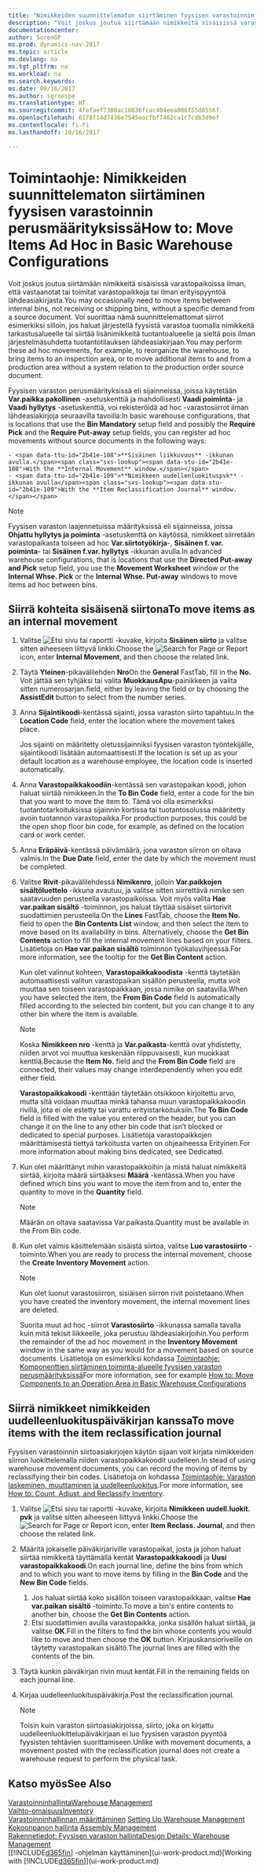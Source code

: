 ```yaml
---
title: "Nimikkeiden suunnittelematon siirtäminen fyysisen varastoinnin perusmäärityksissä"
description: "Voit joskus joutua siirtämään nimikkeitä sisäisissä varastopaikoissa ilman, että vastaanotat tai toimitat varastopaikkoja tai ilman erityispyyntöä lähdeasiakirjasta. Voi suorittaa nämä ad hoc -siirrot, esimerkiksi jos haluat järjestellä fyysisen varaston tuodaksesi nimikkeitä tarkastusalueelle, tai siirtää lisänimikkeitä tuotantoalueelle ja sieltä pois ilman järjestelmän suhdetta tuotantotilauksen lähdeasiakirjaan."
documentationcenter: 
author: SorenGP
ms.prod: dynamics-nav-2017
ms.topic: article
ms.devlang: na
ms.tgt_pltfrm: na
ms.workload: na
ms.search.keywords: 
ms.date: 08/16/2017
ms.author: sgroespe
ms.translationtype: HT
ms.sourcegitcommit: 4fefaef7380ac10836fcac404eea006f55d8556f
ms.openlocfilehash: 6178f14d7436e7545eacfbf7462ca1c7cdb3d9ef
ms.contentlocale: fi-fi
ms.lasthandoff: 10/16/2017

---
```

# <a name="how-to-move-items-ad-hoc-in-basic-warehouse-configurations"></a><span data-ttu-id="2b41e-104">Toimintaohje: Nimikkeiden suunnittelematon siirtäminen fyysisen varastoinnin perusmäärityksissä</span><span class="sxs-lookup"><span data-stu-id="2b41e-104">How to: Move Items Ad Hoc in Basic Warehouse Configurations</span></span>
<span data-ttu-id="2b41e-105">Voit joskus joutua siirtämään nimikkeitä sisäisissä varastopaikoissa ilman, että vastaanotat tai toimitat varastopaikkoja tai ilman erityispyyntöä lähdeasiakirjasta.</span><span class="sxs-lookup"><span data-stu-id="2b41e-105">You may occasionally need to move items between internal bins, not receiving or shipping bins, without a specific demand from a source document.</span></span> <span data-ttu-id="2b41e-106">Voi suorittaa nämä suunnittelemattomat siirrot esimerkiksi silloin, jos haluat järjestellä fyysistä varastoa tuomalla nimikkeitä tarkastusalueelle tai siirtää lisänimikkeitä tuotantoalueelle ja sieltä pois ilman järjestelmäsuhdetta tuotantotilauksen lähdeasiakirjaan.</span><span class="sxs-lookup"><span data-stu-id="2b41e-106">You may perform these ad hoc movements, for example, to reorganize the warehouse, to bring items to an inspection area, or to move additional items to and from a production area without a system relation to the production order source document.</span></span>  

<span data-ttu-id="2b41e-107">Fyysisen varaston perusmäärityksissä eli sijainneissa, joissa käytetään **Var.paikka pakollinen** -asetuskenttiä ja mahdollisesti **Vaadi poiminta**- ja **Vaadi hyllytys** -asetuskenttiä, voi rekisteröidä ad hoc -varastosiirrot ilman lähdeasiakirjoja seuraavilla tavoilla:</span><span class="sxs-lookup"><span data-stu-id="2b41e-107">In basic warehouse configurations, that is locations that use the **Bin Mandatory** setup field and possibly the **Require Pick** and the **Require Put-away** setup fields, you can register ad hoc movements without source documents in the following ways:</span></span>  

    - <span data-ttu-id="2b41e-108">**Sisäinen liikkuvuus** -ikkunan avulla.</span><span class="sxs-lookup"><span data-stu-id="2b41e-108">With the **Internal Movement** window.</span></span>  
    - <span data-ttu-id="2b41e-109">**Nimikkeen uudellenluokituspvk** -ikkunan avulla</span><span class="sxs-lookup"><span data-stu-id="2b41e-109">With the **Item Reclassification Journal** window.</span></span>  

> [!NOTE]  
>  <span data-ttu-id="2b41e-110">Fyysisen varaston laajennetuissa määrityksissä eli sijainneissa, joissa **Ohjattu hyllytys ja poiminta** -asetuskenttä on käytössä, nimikkeet siirretään varastopaikasta toiseen ad hoc **Var.siirtotyökirja**-, **Sisäinen f. var. poiminta**- tai **Sisäinen f.var. hyllytys** -ikkunan avulla.</span><span class="sxs-lookup"><span data-stu-id="2b41e-110">In advanced warehouse configurations, that is locations that use the **Directed Put-away and Pick** setup field, you use the **Movement Worksheet** window or the **Internal Whse. Pick** or the **Internal Whse. Put-away** windows to move items ad hoc between bins.</span></span>  

## <a name="to-move-items-as-an-internal-movement"></a><span data-ttu-id="2b41e-111">Siirrä kohteita sisäisenä siirtona</span><span class="sxs-lookup"><span data-stu-id="2b41e-111">To move items as an internal movement</span></span>  
1.  <span data-ttu-id="2b41e-112">Valitse ![Etsi sivu tai raportti](media/ui-search/search_small.png "Etsi sivu tai raportti -kuvake") -kuvake, kirjoita **Sisäinen siirto** ja valitse sitten aiheeseen liittyvä linkki.</span><span class="sxs-lookup"><span data-stu-id="2b41e-112">Choose the ![Search for Page or Report](media/ui-search/search_small.png "Search for Page or Report icon") icon, enter **Internal Movement**, and then choose the related link.</span></span>  
2.  <span data-ttu-id="2b41e-113">Täytä **Yleinen**-pikavälilehden **Nro**</span><span class="sxs-lookup"><span data-stu-id="2b41e-113">On the **General** FastTab, fill in the **No.**</span></span> <span data-ttu-id="2b41e-114">Voit jättää sen tyhjäksi tai valita **MuokkausApu**-painikkeen ja valita sitten numerosarjan.</span><span class="sxs-lookup"><span data-stu-id="2b41e-114">field, either by leaving the field or by choosing the **AssistEdit** button to select from the number series.</span></span>  
3.  <span data-ttu-id="2b41e-115">Anna **Sijaintikoodi**-kentässä sijainti, jossa varaston siirto tapahtuu.</span><span class="sxs-lookup"><span data-stu-id="2b41e-115">In the **Location Code** field, enter the location where the movement takes place.</span></span>  

    <span data-ttu-id="2b41e-116">Jos sijainti on määritetty oletussijainniksi fyysisen varaston työntekijälle, sijaintikoodi lisätään automaattisesti.</span><span class="sxs-lookup"><span data-stu-id="2b41e-116">If the location is set up as your default location as a warehouse employee, the location code is inserted automatically.</span></span>  
4.  <span data-ttu-id="2b41e-117">Anna **Varastopaikkakoodiin**-kentässä sen varastopaikan koodi, johon haluat siirtää nimikkeen.</span><span class="sxs-lookup"><span data-stu-id="2b41e-117">In the **To Bin Code** field, enter a code for the bin that you want to move the item to.</span></span> <span data-ttu-id="2b41e-118">Tämä voi olla esimerkiksi tuotantotarkoituksissa sijainnin kortissa tai tuotantosolussa määritetty avoin tuotannon varastopaikka.</span><span class="sxs-lookup"><span data-stu-id="2b41e-118">For production purposes, this could be the open shop floor bin code, for example, as defined on the location card or work center.</span></span>  
5.  <span data-ttu-id="2b41e-119">Anna **Eräpäivä**-kentässä päivämäärä, jona varaston siirron on oltava valmis.</span><span class="sxs-lookup"><span data-stu-id="2b41e-119">In the **Due Date** field, enter the date by which the movement must be completed.</span></span>  
6.  <span data-ttu-id="2b41e-120">Valitse **Rivit**-pikavälilehdessä **Nimikenro**, jolloin **Var.paikkojen sisältöluettelo** -ikkuna avautuu, ja valitse sitten siirrettävä nimike sen saatavuuden perusteella varastopaikoissa. Voit myös valita **Hae var.paikan sisältö** -toiminnon, jos haluat täyttää sisäiset siirtorivit suodattimien perusteella.</span><span class="sxs-lookup"><span data-stu-id="2b41e-120">On the **Lines** FastTab, choose the **Item No.** field to open the **Bin Contents List** window, and then select the item to move based on its availability in bins. Alternatively, choose the **Get Bin Contents** action to fill the internal movement lines based on your filters.</span></span> <span data-ttu-id="2b41e-121">Lisätietoja on **Hae var.paikan sisältö** toiminnon työkaluvihjeessä.</span><span class="sxs-lookup"><span data-stu-id="2b41e-121">For more information, see the tooltip for the **Get Bin Content** action.</span></span>   

    <span data-ttu-id="2b41e-122">Kun olet valinnut kohteen, **Varastopaikkakoodista** -kenttä täytetään automaattisesti valitun varastopaikan sisällön perusteella, mutta voit muuttaa sen toiseen varastopaikkaan, jossa nimike on saatavilla.</span><span class="sxs-lookup"><span data-stu-id="2b41e-122">When you have selected the item, the **From Bin Code** field is automatically filled according to the selected bin content, but you can change it to any other bin where the item is available.</span></span>  

    > [!NOTE]  
    >  <span data-ttu-id="2b41e-123">Koska **Nimikkeen nro** -kenttä ja **Var.paikasta**-kenttä ovat yhdistetty, niiden arvot voi muuttua keskenään riippuvaisesti, kun muokkaat kenttiä.</span><span class="sxs-lookup"><span data-stu-id="2b41e-123">Because the **Item No.** field and the **From Bin Code** field are connected, their values may change interdependently when you edit either field.</span></span>  

    <span data-ttu-id="2b41e-124">**Varastopaikkakoodi** -kenttään täytetään otsikkoon kirjoitettu arvo, mutta sitä voidaan muuttaa minkä tahansa muun varastopaikkakoodin rivillä, jota ei ole estetty tai varattu erityistarkoituksiin.</span><span class="sxs-lookup"><span data-stu-id="2b41e-124">The **To Bin Code** field is filled with the value you entered on the header, but you can change it on the line to any other bin code that isn’t blocked or dedicated to special purposes.</span></span> <span data-ttu-id="2b41e-125">Lisätietoja varastopaikkojen määrittämisestä tiettyä tarkoitusta varten on ohjeaiheessa Erityinen.</span><span class="sxs-lookup"><span data-stu-id="2b41e-125">For more information about making bins dedicated, see Dedicated.</span></span>  
7.  <span data-ttu-id="2b41e-126">Kun olet määrittänyt mihin varastopaikkoihin ja mistä haluat nimikkeitä siirtää, kirjoita määrä siirtääksesi **Määrä** -kentässä.</span><span class="sxs-lookup"><span data-stu-id="2b41e-126">When you have defined which bins you want to move the item from and to, enter the quantity to move in the **Quantity** field.</span></span>  

    > [!NOTE]  
    >  <span data-ttu-id="2b41e-127">Määrän on oltava saatavissa Var.paikasta.</span><span class="sxs-lookup"><span data-stu-id="2b41e-127">Quantity must be available in the From Bin code.</span></span>  

8.  <span data-ttu-id="2b41e-128">Kun olet valmis käsittelemään sisäistä siirtoa, valitse **Luo varastosiirto** -toiminto.</span><span class="sxs-lookup"><span data-stu-id="2b41e-128">When you are ready to process the internal movement, choose the **Create Inventory Movement** action.</span></span>  

    > [!NOTE]  
    >  <span data-ttu-id="2b41e-129">Kun olet luonut varastosiirron, sisiäisen siirron rivit poistetaano.</span><span class="sxs-lookup"><span data-stu-id="2b41e-129">When you have created the inventory movement, the internal movement lines are deleted.</span></span>  

    <span data-ttu-id="2b41e-130">Suorita muut ad hoc -siirrot **Varastosiirto** -ikkunassa samalla tavalla kuin mitä tekisit liikkeelle, joka perustuu lähdeasiakirjoihin.</span><span class="sxs-lookup"><span data-stu-id="2b41e-130">You perform the remainder of the ad hoc movement in the **Inventory Movement** window in the same way as you would for a movement based on source documents.</span></span> <span data-ttu-id="2b41e-131">Lisätietoja on esimerkiksi kohdassa [Toimintaohje: Komponenttien siirtäminen toiminta-alueelle fyysisen varaston perusmäärityksissä](warehouse-how-to-move-components-to-an-operation-area-in-basic-warehousing.md)</span><span class="sxs-lookup"><span data-stu-id="2b41e-131">For more information, see for example [How to: Move Components to an Operation Area in Basic Warehouse Configurations](warehouse-how-to-move-components-to-an-operation-area-in-basic-warehousing.md)</span></span>  

## <a name="to-move-items-with-the-item-reclassification-journal"></a><span data-ttu-id="2b41e-132">Siirrä nimikkeet nimikkeiden uudelleenluokituspäiväkirjan kanssa</span><span class="sxs-lookup"><span data-stu-id="2b41e-132">To move items with the item reclassification journal</span></span>
<span data-ttu-id="2b41e-133">Fyysisen varastoinnin siirtoasiakirjojen käytön sijaan voit kirjata nimikkeiden siirron luokittelemalla niiden varastopaikkakoodit uudelleen.</span><span class="sxs-lookup"><span data-stu-id="2b41e-133">In stead of using warehouse movement documents, you can record the moving of items by reclassifying their bin codes.</span></span> <span data-ttu-id="2b41e-134">Lisätietoja on kohdassa [Toimintaohje: Varaston laskeminen, muuttaminen ja uudelleenluokitus](inventory-how-count-adjust-reclassify.md).</span><span class="sxs-lookup"><span data-stu-id="2b41e-134">For more information, see [How to: Count, Adjust, and Reclassify Inventory](inventory-how-count-adjust-reclassify.md).</span></span>   
1.  <span data-ttu-id="2b41e-135">Valitse ![Etsi sivu tai raportti](media/ui-search/search_small.png "Etsi sivu tai raportti -kuvake") -kuvake, kirjoita **Nimikkeen uudell.luokit. pvk** ja valitse sitten aiheeseen liittyvä linkki.</span><span class="sxs-lookup"><span data-stu-id="2b41e-135">Choose the ![Search for Page or Report](media/ui-search/search_small.png "Search for Page or Report icon") icon, enter **Item Reclass. Journal**, and then choose the related link.</span></span>  
2.  <span data-ttu-id="2b41e-136">Määritä jokaiselle päiväkirjariville varastopaikat, josta ja johon haluat siirtää nimikkeitä täyttämällä kentät **Varastopaikkakoodi** ja **Uusi varastopaikkakoodi**.</span><span class="sxs-lookup"><span data-stu-id="2b41e-136">On each journal line, define the bins from which and to which you want to move items by filling in the **Bin Code** and the **New Bin Code** fields.</span></span>  

    1.  <span data-ttu-id="2b41e-137">Jos haluat siirtää koko sisällön toiseen varastopaikkaan, valitse **Hae var.paikan sisältö** -toiminto.</span><span class="sxs-lookup"><span data-stu-id="2b41e-137">To move a bin's entire contents to another bin, choose the **Get Bin Contents** action.</span></span>  
    2.  <span data-ttu-id="2b41e-138">Etsi suodattimien avulla varastopaikka, jonka sisällön haluat siirtää, ja valitse **OK**.</span><span class="sxs-lookup"><span data-stu-id="2b41e-138">Fill in the filters to find the bin whose contents you would like to move and then choose the **OK** button.</span></span> <span data-ttu-id="2b41e-139">Kirjauskansioriveille on täytetty varastopaikan sisältö.</span><span class="sxs-lookup"><span data-stu-id="2b41e-139">The journal lines are filled with the contents of the bin.</span></span>  
3.  <span data-ttu-id="2b41e-140">Täytä kunkin päiväkirjan rivin muut kentät.</span><span class="sxs-lookup"><span data-stu-id="2b41e-140">Fill in the remaining fields on each journal line.</span></span>   
4.  <span data-ttu-id="2b41e-141">Kirjaa uudelleenluokituspäiväkirja.</span><span class="sxs-lookup"><span data-stu-id="2b41e-141">Post the reclassification journal.</span></span>  

    > [!NOTE]  
    >  <span data-ttu-id="2b41e-142">Toisin kuin varaston siirtoasiakirjoissa, siirto, joka on kirjattu uudelleenluokittelupäiväkirjaan ei luo fyysisen varaston pyyntöä fyysisten tehtävien suorittamiseen.</span><span class="sxs-lookup"><span data-stu-id="2b41e-142">Unlike with movement documents, a movement posted with the reclassification journal does not create a warehouse request to perform the physical task.</span></span>  

## <a name="see-also"></a><span data-ttu-id="2b41e-143">Katso myös</span><span class="sxs-lookup"><span data-stu-id="2b41e-143">See Also</span></span>  
[<span data-ttu-id="2b41e-144">Varastoinninhallinta</span><span class="sxs-lookup"><span data-stu-id="2b41e-144">Warehouse Management</span></span>](warehouse-manage-warehouse.md)  
[<span data-ttu-id="2b41e-145">Vaihto-omaisuus</span><span class="sxs-lookup"><span data-stu-id="2b41e-145">Inventory</span></span>](inventory-manage-inventory.md)  
<span data-ttu-id="2b41e-146">[Varastoinninhallinnan määrittäminen](warehouse-setup-warehouse.md)   </span><span class="sxs-lookup"><span data-stu-id="2b41e-146">[Setting Up Warehouse Management](warehouse-setup-warehouse.md)   </span></span>  
<span data-ttu-id="2b41e-147">[Kokoonpanon hallinta](assembly-assemble-items.md)  </span><span class="sxs-lookup"><span data-stu-id="2b41e-147">[Assembly Management](assembly-assemble-items.md)  </span></span>  
[<span data-ttu-id="2b41e-148">Rakennetiedot: Fyysisen varaston hallinta</span><span class="sxs-lookup"><span data-stu-id="2b41e-148">Design Details: Warehouse Management</span></span>](design-details-warehouse-management.md)  
<span data-ttu-id="2b41e-149">[[!INCLUDE[d365fin](includes/d365fin_md.md)] -ohjelman käyttäminen](ui-work-product.md)</span><span class="sxs-lookup"><span data-stu-id="2b41e-149">[Working with [!INCLUDE[d365fin](includes/d365fin_md.md)]](ui-work-product.md)</span></span>

